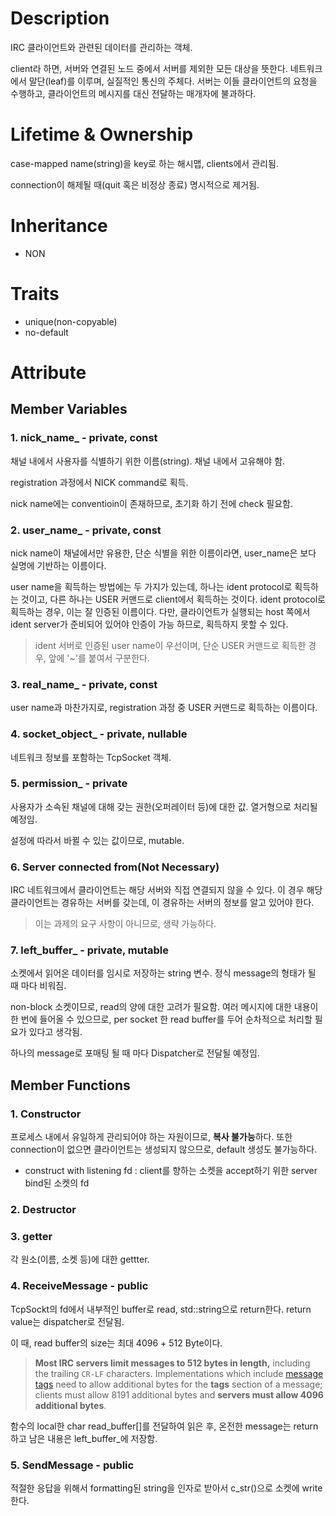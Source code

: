 # Description
IRC 클라이언트와 관련된 데이터를 관리하는 객체.

client라 하면, 서버와 연결된 노드 중에서 서버를 제외한 모든 대상을 뜻한다. 네트워크에서 말단(leaf)를 이루며, 실질적인 통신의 주체다. 서버는 이들 클라이언트의 요청을 수행하고, 클라이언트의 메시지를 대신 전달하는 매개자에 불과하다.

# Lifetime & Ownership
case-mapped name(string)을 key로 하는 해시맵, clients에서 관리됨.

connection이 해제될 때(quit 혹은 비정상 종료) 명시적으로 제거됨.

# Inheritance
- NON

# Traits
- unique(non-copyable)
- no-default
# Attribute

## Member Variables

### 1. nick_name_ - private, const
채널 내에서 사용자를 식별하기 위한 이름(string). 채널 내에서 고유해야 함.

registration 과정에서 NICK command로 획득.

nick name에는 conventioin이 존재하므로, 초기화 하기 전에 check 필요함.
### 2. user_name_ - private, const
nick name이 채널에서만 유용한, 단순 식별을 위한 이름이라면, user_name은 보다 실명에 기반하는 이름이다.

user name을 획득하는 방법에는 두 가지가 있는데, 하나는 ident protocol로 획득하는 것이고, 다른 하나는 USER 커맨드로 client에서 획득하는 것이다. ident protocol로 획득하는 경우, 이는 잘 인증된 이름이다. 다만, 클라이언트가 실행되는 host 쪽에서 ident server가 준비되어 있어야 인증이 가능 하므로, 획득하지 못할 수 있다.

> ident 서버로 인증된 user name이 우선이며, 단순 USER 커맨드로 획득한 경우, 앞에 '~'를 붙여서 구분한다.

### 3. real_name_ - private, const
user name과 마찬가지로, registration 과정 중 USER 커맨드로 획득하는 이름이다.

### 4. socket_object_ - private, nullable
네트워크 정보를 포함하는 TcpSocket 객체.

### 5. permission_ - private
사용자가 소속된 채널에 대해 갖는 권한(오퍼레이터 등)에 대한 값. 열거형으로 처리될 예정임.

설정에 따라서 바뀔 수 있는 값이므로, mutable.

### 6. Server connected from(Not Necessary)
IRC 네트워크에서 클라이언트는 해당 서버와 직접 연결되지 않을 수 있다. 이 경우 해당 클라이언트는 경유하는 서버를 갖는데, 이 경유하는 서버의 정보를 알고 있어야 한다.

> 이는 과제의 요구 사항이 아니므로, 생략 가능하다.

### 7. left_buffer_ - private, mutable
소켓에서 읽어온 데이터를 임시로 저장하는 string 변수. 정식 message의 형태가 될 때 마다 비워짐.

non-block 소켓이므로, read의 양에 대한 고려가 필요함. 여러 메시지에 대한 내용이 한 번에 들어올 수 있으므로, per socket 한 read buffer를 두어 순차적으로 처리할 필요가 있다고 생각됨.

하나의 message로 포매팅 될 때 마다 Dispatcher로 전달될 예정임.
## Member Functions

### 1. Constructor
프로세스 내에서 유일하게 관리되어야 하는 자원이므로, **복사 불가능**하다. 또한 connection이 없으면 클라이언트는 생성되지 않으므로, default 생성도 불가능하다.

- construct with listening fd : client를 향하는 소켓을 accept하기 위한 server bind된 소켓의 fd
### 2. Destructor

### 3. getter
각 원소(이름, 소켓 등)에 대한 gettter.

### 4. ReceiveMessage - public

TcpSockt의 fd에서 내부적인 buffer로 read, std::string으로 return한다. return value는 dispatcher로 전달됨.

이 때, read buffer의 size는 최대 4096 + 512 Byte이다.

>**Most IRC servers limit messages to 512 bytes in length,** including the trailing `CR-LF` characters. Implementations which include [message tags](https://ircv3.net/specs/extensions/message-tags.html) need to allow additional bytes for the **tags** section of a message; clients must allow 8191 additional bytes and **servers must allow 4096 additional bytes**.

함수의 local한 char read_buffer[]를 전달하여 읽은 후, 온전한 message는 return하고 남은 내용은 left_buffer_에 저장함.
### 5. SendMessage - public

적절한 응답을 위해서 formatting된 string을 인자로 받아서 c_str()으로 소켓에 write한다.
